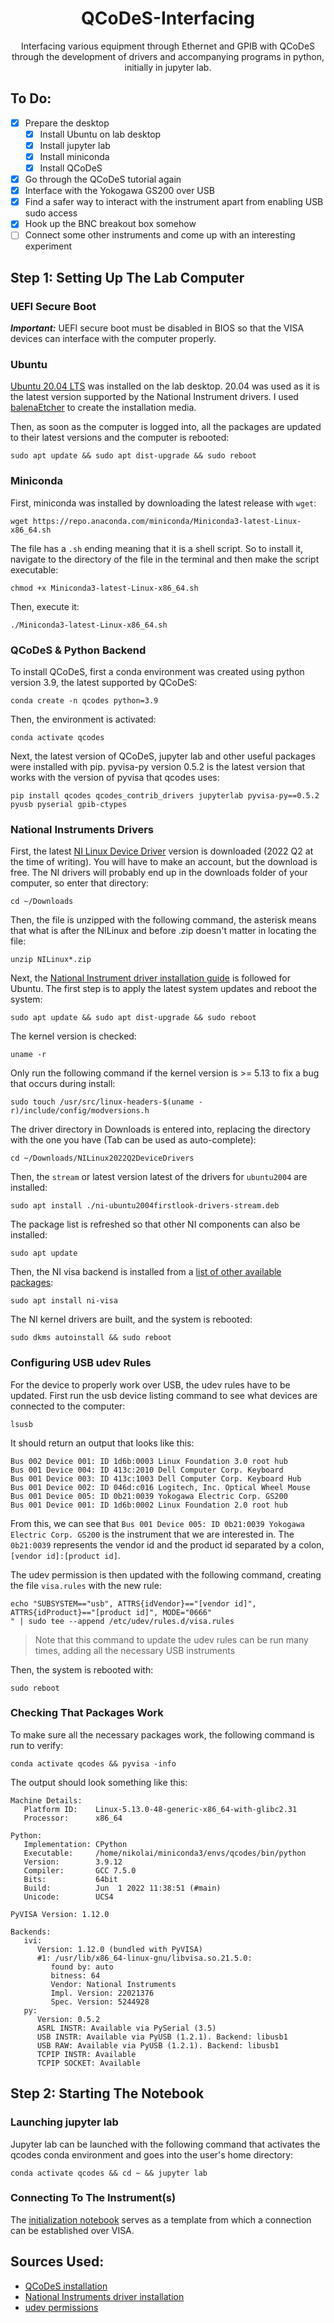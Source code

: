 <h1 align="center">
  QCoDeS-Interfacing
</h1>

<p align="center">
  Interfacing various equipment through Ethernet and GPIB with QCoDeS through the development of drivers and accompanying programs in python, initially in jupyter lab.
</p>

## To Do:
- [x] Prepare the desktop
  - [x] Install Ubuntu on lab desktop
  - [x] Install jupyter lab
  - [x] Install miniconda
  - [x] Install QCoDeS
- [x] Go through the QCoDeS tutorial again
- [x] Interface with the Yokogawa GS200 over USB
- [x] Find a safer way to interact with the instrument apart from enabling USB sudo access
- [x] Hook up the BNC breakout box somehow
- [ ] Connect some other instruments and come up with an interesting experiment

## Step 1: Setting Up The Lab Computer

### UEFI Secure Boot

***Important:*** UEFI secure boot must be disabled in BIOS so that the VISA devices can interface with the computer properly.

### Ubuntu

[Ubuntu 20.04 LTS](https://releases.ubuntu.com/20.04/) was installed on the lab desktop. 20.04 was used as it is the latest version supported by the National Instrument drivers. I used [balenaEtcher](https://www.balena.io/etcher/) to create the installation media.

Then, as soon as the computer is logged into, all the packages are updated to their latest versions and the computer is rebooted:
```
sudo apt update && sudo apt dist-upgrade && sudo reboot
```

### Miniconda

First, miniconda was installed by downloading the latest release with `wget`:
```
wget https://repo.anaconda.com/miniconda/Miniconda3-latest-Linux-x86_64.sh
```

The file has a `.sh` ending meaning that it is a shell script. So to install it, navigate to the directory of the file in the terminal and then make the script executable:
```
chmod +x Miniconda3-latest-Linux-x86_64.sh
```

Then, execute it:
```
./Miniconda3-latest-Linux-x86_64.sh
```

### QCoDeS & Python Backend

To install QCoDeS, first a conda environment was created using python version 3.9, the latest supported by QCoDeS:
```
conda create -n qcodes python=3.9
```

Then, the environment is activated:
```
conda activate qcodes
```

Next, the latest version of QCoDeS, jupyter lab and other useful packages were installed with pip. pyvisa-py version 0.5.2 is the latest version that works with the version of pyvisa that qcodes uses:
```
pip install qcodes qcodes_contrib_drivers jupyterlab pyvisa-py==0.5.2 pyusb pyserial gpib-ctypes
```

### National Instruments Drivers

First, the latest [NI Linux Device Driver](https://www.ni.com/en-us/support/downloads/drivers/download.ni-linux-device-drivers.html#451206) version is downloaded (2022 Q2 at the time of writing). You will have to make an account, but the download is free. The NI drivers will probably end up in the downloads folder of your computer, so enter that directory:
```
cd ~/Downloads
```

Then, the file is unzipped with the following command, the asterisk means that what is after the NILinux and before .zip doesn't matter in locating the file:
```
unzip NILinux*.zip
```

Next, the [National Instrument driver installation guide](https://www.ni.com/en-us/support/documentation/supplemental/18/downloading-and-installing-ni-driver-software-on-linux-desktop.html) is followed for Ubuntu. The first step is to apply the latest system updates and reboot the system:
```
sudo apt update && sudo apt dist-upgrade && sudo reboot
```

The kernel version is checked:
```
uname -r
```

Only run the following command if the kernel version is >= 5.13 to fix a bug that occurs during install:
```
sudo touch /usr/src/linux-headers-$(uname -r)/include/config/modversions.h
```

The driver directory in Downloads is entered into, replacing the directory with the one you have (Tab can be used as auto-complete):
```
cd ~/Downloads/NILinux2022Q2DeviceDrivers
```

Then, the `stream` or latest version latest of the drivers for `ubuntu2004` are installed:
```
sudo apt install ./ni-ubuntu2004firstlook-drivers-stream.deb
```

The package list is refreshed so that other NI components can also be installed:
```
sudo apt update
```

Then, the NI visa backend is installed from a [list of other available packages](https://www.ni.com/pdf/manuals/378353g.html):
```
sudo apt install ni-visa
```

The NI kernel drivers are built, and the system is rebooted:
```
sudo dkms autoinstall && sudo reboot
```

### Configuring USB udev Rules

For the device to properly work over USB, the udev rules have to be updated. First run the usb device listing command to see what devices are connected to the computer:
```
lsusb
```

It should return an output that looks like this:
```
Bus 002 Device 001: ID 1d6b:0003 Linux Foundation 3.0 root hub
Bus 001 Device 004: ID 413c:2010 Dell Computer Corp. Keyboard
Bus 001 Device 003: ID 413c:1003 Dell Computer Corp. Keyboard Hub
Bus 001 Device 002: ID 046d:c016 Logitech, Inc. Optical Wheel Mouse
Bus 001 Device 005: ID 0b21:0039 Yokogawa Electric Corp. GS200
Bus 001 Device 001: ID 1d6b:0002 Linux Foundation 2.0 root hub
```

From this, we can see that `Bus 001 Device 005: ID 0b21:0039 Yokogawa Electric Corp. GS200` is the instrument that we are interested in. The `0b21:0039` represents the vendor id and the product id separated by a colon, `[vendor id]:[product id]`.

The udev permission is then updated with the following command, creating the file `visa.rules` with the new rule:

```
echo "SUBSYSTEM=="usb", ATTRS{idVendor}=="[vendor id]", ATTRS{idProduct}=="[product id]", MODE="0666"
" | sudo tee --append /etc/udev/rules.d/visa.rules
```
> Note that this command to update the udev rules can be run many times, adding all the necessary USB instruments

Then, the system is rebooted with:
```
sudo reboot
```

### Checking That Packages Work

To make sure all the necessary packages work, the following command is run to verify:
```
conda activate qcodes && pyvisa -info
```

The output should look something like this:
```
Machine Details:
   Platform ID:    Linux-5.13.0-48-generic-x86_64-with-glibc2.31
   Processor:      x86_64

Python:
   Implementation: CPython
   Executable:     /home/nikolai/miniconda3/envs/qcodes/bin/python
   Version:        3.9.12
   Compiler:       GCC 7.5.0
   Bits:           64bit
   Build:          Jun  1 2022 11:38:51 (#main)
   Unicode:        UCS4

PyVISA Version: 1.12.0

Backends:
   ivi:
      Version: 1.12.0 (bundled with PyVISA)
      #1: /usr/lib/x86_64-linux-gnu/libvisa.so.21.5.0:
         found by: auto
         bitness: 64
         Vendor: National Instruments
         Impl. Version: 22021376
         Spec. Version: 5244928
   py:
      Version: 0.5.2
      ASRL INSTR: Available via PySerial (3.5)
      USB INSTR: Available via PyUSB (1.2.1). Backend: libusb1
      USB RAW: Available via PyUSB (1.2.1). Backend: libusb1
      TCPIP INSTR: Available
      TCPIP SOCKET: Available
```

## Step 2: Starting The Notebook

### Launching jupyter lab

Jupyter lab can be launched with the following command that activates the qcodes conda environment and goes into the user's home directory:
```
conda activate qcodes && cd ~ && jupyter lab
```

### Connecting To The Instrument(s)

The [initialization notebook](/QCoDeS_VISA_Init.ipynb) serves as a template from which a connection can be established over VISA.

## Sources Used:

- [QCoDeS installation](https://qcodes.github.io/Qcodes/start/index.html)
- [National Instruments driver installation](https://www.ni.com/en-us/support/documentation/supplemental/18/downloading-and-installing-ni-driver-software-on-linux-desktop.html)
- [udev permissions](https://askubuntu.com/a/1073159)
